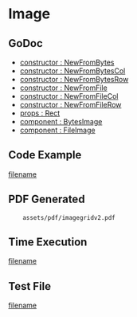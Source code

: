 # Image

## GoDoc
* [constructor : NewFromBytes](https://pkg.go.dev/github.com/mechiko/maroto/v2/pkg/components/image#NewFromBytes)
* [constructor : NewFromBytesCol](https://pkg.go.dev/github.com/mechiko/maroto/v2/pkg/components/image#NewFromBytesCol)
* [constructor : NewFromBytesRow](https://pkg.go.dev/github.com/mechiko/maroto/v2/pkg/components/image#NewFromBytesRow)
* [constructor : NewFromFile](https://pkg.go.dev/github.com/mechiko/maroto/v2/pkg/components/image#NewFromFile)
* [constructor : NewFromFileCol](https://pkg.go.dev/github.com/mechiko/maroto/v2/pkg/components/image#NewFromFileCol)
* [constructor : NewFromFileRow](https://pkg.go.dev/github.com/mechiko/maroto/v2/pkg/components/image#NewFromFileRow)
* [props : Rect](https://pkg.go.dev/github.com/mechiko/maroto/v2/pkg/props#Rect)
* [component : BytesImage](https://pkg.go.dev/github.com/mechiko/maroto/v2/pkg/components/image#BytesImage)
* [component : FileImage](https://pkg.go.dev/github.com/mechiko/maroto/v2/pkg/components/image#FileImage)

## Code Example
[filename](../../assets/examples/imagegrid/v2/main.go ':include :type=code')

## PDF Generated
```pdf
	assets/pdf/imagegridv2.pdf
```

## Time Execution
[filename](../../assets/text/imagegridv2.txt  ':include :type=code')

## Test File
[filename](https://raw.githubusercontent.com/johnfercher/maroto/master/test/maroto/examples/imagegrid.json  ':include :type=code')